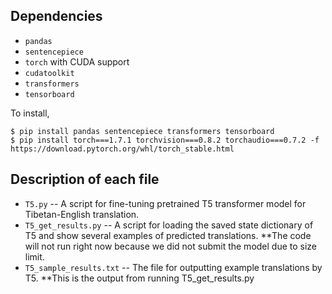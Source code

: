 ## Dependencies 

* `pandas`
* `sentencepiece`
* `torch` with CUDA support
* `cudatoolkit`
* `transformers`
* `tensorboard`

To install, 

```
$ pip install pandas sentencepiece transformers tensorboard
$ pip install torch===1.7.1 torchvision===0.8.2 torchaudio===0.7.2 -f https://download.pytorch.org/whl/torch_stable.html
```


## Description of each file 

* `T5.py` -- A script for fine-tuning pretrained T5 transformer model for Tibetan-English translation. 
* `T5_get_results.py` -- A script for loading the saved state dictionary of T5 and show several examples of predicted translations. **The code will not run right now because we did not submit the model due to size limit. 
* `T5_sample_results.txt` -- The file for outputting example translations by T5. **This is the output from running T5_get_results.py
